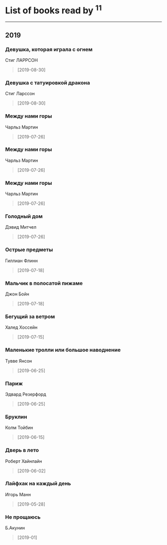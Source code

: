 # List of books read by [](https://plus.google.com/u/0/110931306939441771638/)<sup>11</sup>
---

## 2019

### Девушка, которая играла с огнем
Стиг ЛАРРСОН
> [2019-08-30] 


### Девушка с татуировкой дракона
Стиг Ларссон
> [2019-08-30] 


### Между нами горы
Чарльз Мартин
> [2019-07-26] 


### Между нами горы
Чарльз Мартин
> [2019-07-26] 


### Между нами горы
Чарльз Мартин
> [2019-07-26] 


### Голодный дом
Дэвид Митчел
> [2019-07-26] 


### Острые предметы
Гиллиан Флинн
> [2019-07-18] 


### Мальчик в полосатой пижаме
Джон Бойн
> [2019-07-18] 


### Бегущий за ветром
Халед Хоссейн
> [2019-07-15] 


### Маленькие тролли или большое наводнение
Тувве Янсон
> [2019-06-25] 


### Париж
Эдвард Резерфорд
> [2019-06-25] 


### Бруклин
Колм Тойбин
> [2019-06-15] 


### Дверь в лето
Роберт Хайнлайн
> [2019-06-02] 


### Лайфхак на каждый день
Игорь Манн
> [2019-05-28] 


### Не прощаюсь
Б.Акунин
> [2019-01] 



